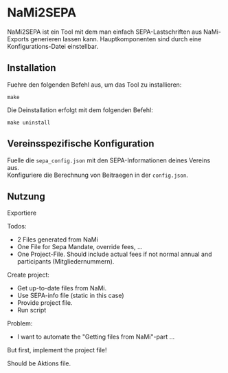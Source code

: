 # NaMi2SEPA

NaMi2SEPA ist ein Tool mit dem man einfach SEPA-Lastschriften aus NaMi-Exports generieren lassen kann.
Hauptkomponenten sind durch eine Konfigurations-Datei einstellbar.

## Installation
Fuehre den folgenden Befehl aus, um das Tool zu installieren:
````shell
make
````

Die Deinstallation erfolgt mit dem folgenden Befehl:
````shell
make uninstall
````

## Vereinsspezifische Konfiguration
Fuelle die ``sepa_config.json`` mit den SEPA-Informationen deines Vereins aus. \
Konfiguriere die Berechnung von Beitraegen in der ``config.json``.

## Nutzung
Exportiere 


Todos:
- 2 Files generated from NaMi
- One File for Sepa Mandate, override fees, ...
- One Project-File. Should include actual fees if not normal annual and participants (Mitgliedernummern).

Create project: 
- Get up-to-date files from NaMi.
- Use SEPA-info file (static in this case)
- Provide project file.
- Run script

Problem:
- I want to automate the "Getting files from NaMi"-part ...

But first, implement the project file!

Should be Aktions file.
